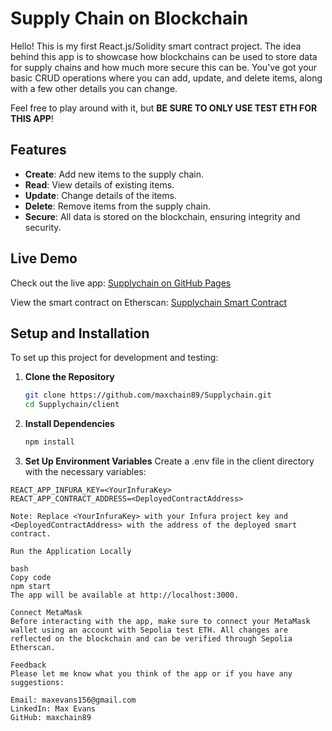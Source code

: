 # Supply Chain on Blockchain

Hello! This is my first React.js/Solidity smart contract project. The idea behind this app is to showcase how blockchains can be used to store data for supply chains and how much more secure this can be. You've got your basic CRUD operations where you can add, update, and delete items, along with a few other details you can change.

Feel free to play around with it, but **BE SURE TO ONLY USE TEST ETH FOR THIS APP**!

## Features

- **Create**: Add new items to the supply chain.
- **Read**: View details of existing items.
- **Update**: Change details of the items.
- **Delete**: Remove items from the supply chain.
- **Secure**: All data is stored on the blockchain, ensuring integrity and security.

## Live Demo

Check out the live app: [Supplychain on GitHub Pages](https://maxchain89.github.io/Supplychain/)

View the smart contract on Etherscan: [Supplychain Smart Contract](https://sepolia.etherscan.io/address/0x97972Bd24e7cEee0e35dE6E42c8aa86f70a1D767)

## Setup and Installation

To set up this project for development and testing:

1. **Clone the Repository**

   ```bash
   git clone https://github.com/maxchain89/Supplychain.git
   cd Supplychain/client

2. **Install Dependencies**

   ```bash
   npm install


3. **Set Up Environment Variables**
Create a .env file in the client directory with the necessary variables:

```plaintext
REACT_APP_INFURA_KEY=<YourInfuraKey>
REACT_APP_CONTRACT_ADDRESS=<DeployedContractAddress>

Note: Replace <YourInfuraKey> with your Infura project key and <DeployedContractAddress> with the address of the deployed smart contract.

Run the Application Locally

bash
Copy code
npm start
The app will be available at http://localhost:3000.

Connect MetaMask
Before interacting with the app, make sure to connect your MetaMask wallet using an account with Sepolia test ETH. All changes are reflected on the blockchain and can be verified through Sepolia Etherscan.

Feedback
Please let me know what you think of the app or if you have any suggestions:

Email: maxevans156@gmail.com
LinkedIn: Max Evans
GitHub: maxchain89
